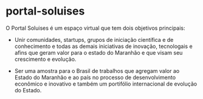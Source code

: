 # portal-soluises

O Portal Soluises é um espaço virtual que tem dois objetivos principais:

* Unir comunidades, startups, grupos de iniciação científica e de conhecimento e todas as demais iniciativas de inovação, tecnologais e afins que geram valor para o estado do Maranhão e que visam seu crescimento e evolução.

* Ser uma amostra para o Brasil de trabalhos que agregam valor ao Estado do Maranhão e ao país no processo de desenvolvimento econômico e inovativo e também um portifólio internacional de evolução do Estado.
